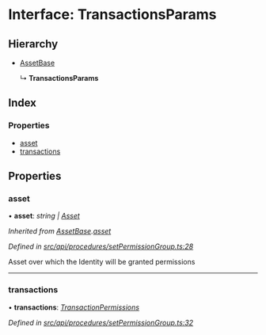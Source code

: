 # Interface: TransactionsParams

## Hierarchy

* [AssetBase](assetbase.md)

  ↳ **TransactionsParams**

## Index

### Properties

* [asset](transactionsparams.md#asset)
* [transactions](transactionsparams.md#transactions)

## Properties

###  asset

• **asset**: *string | [Asset](../classes/asset.md)*

*Inherited from [AssetBase](assetbase.md).[asset](assetbase.md#asset)*

*Defined in [src/api/procedures/setPermissionGroup.ts:28](https://github.com/PolymathNetwork/polymesh-sdk/blob/31a16a34/src/api/procedures/setPermissionGroup.ts#L28)*

Asset over which the Identity will be granted permissions

___

###  transactions

• **transactions**: *[TransactionPermissions](transactionpermissions.md)*

*Defined in [src/api/procedures/setPermissionGroup.ts:32](https://github.com/PolymathNetwork/polymesh-sdk/blob/31a16a34/src/api/procedures/setPermissionGroup.ts#L32)*
